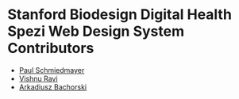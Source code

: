 <!--

This source file is part of the Stanford Biodesign Digital Health Spezi Web Design System open-source project

SPDX-FileCopyrightText: 2024 Stanford University and the project authors (see CONTRIBUTORS.md)

SPDX-License-Identifier: MIT

-->

# Stanford Biodesign Digital Health Spezi Web Design System Contributors

- [Paul Schmiedmayer](https://github.com/PSchmiedmayer)
- [Vishnu Ravi](https://github.com/vishnuravi)
- [Arkadiusz Bachorski](https://github.com/arkadiuszbachorski)
